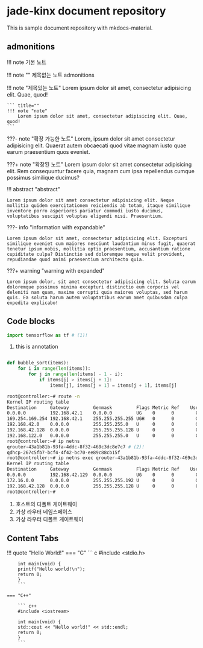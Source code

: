 # jade-kinx document repository

This is sample document repository with mkdocs-material.

## admonitions

!!! note
    기본 노트

!!! note ""
    제목없는 노트 admonitions

!!! note "제목있는 노트"
    Lorem ipsum dolor sit amet, consectetur adipisicing elit. Quae, quod!

    ``` title=""
    !!! note "note"
        Lorem ipsum dolor sit amet, consectetur adipisicing elit. Quae, quod!
    ```

???- note "확장 가능한 노트"
    Lorem, ipsum dolor sit amet consectetur adipisicing elit. Quaerat autem obcaecati quod vitae magnam iusto quae earum praesentium quos eveniet.

???+ note "확장된 노트"
    Lorem ipsum dolor sit amet consectetur adipisicing elit. Rem consequuntur facere quia, magnam cum ipsa repellendus cumque possimus similique ducimus?

!!! abstract "abstract"
    
    Lorem ipsum dolor sit amet consectetur adipisicing elit. Neque mollitia quidem exercitationem reiciendis ab totam, itaque similique inventore porro asperiores pariatur commodi iusto ducimus, voluptatibus suscipit voluptas eligendi nisi. Praesentium.

???- info "information with expandable"

    Lorem ipsum dolor sit amet, consectetur adipisicing elit. Excepturi similique eveniet cum maiores nesciunt laudantium minus fugit, quaerat tenetur ipsum nobis, mollitia optio praesentium, accusantium ratione cupiditate culpa? Distinctio sed doloremque neque velit provident, repudiandae quod animi praesentium architecto quia.

???+ warning "warning with expanded"

    Lorem ipsum dolor, sit amet consectetur adipisicing elit. Soluta earum doloremque possimus minima excepturi distinctio eum corporis vel deleniti nam quam, maxime corrupti quia maiores voluptas, sed harum quis. Ea soluta harum autem voluptatibus earum amet quibusdam culpa expedita explicabo!


## Code blocks

``` py
import tensorflow as tf # (1)!
```

1.  this is annotation

``` py title="bubble_sort.py"

def bubble_sort(items):
    for i in range(len(items)):
        for j in range(len(items) - 1 - i):
            if items[j] > items[j + 1]:
                items[j], items[j + 1] = items[j + 1], items[j]
```


```bash title="bash code highlighting with linunumbers" hl_lines="4 10 15"
root@controller:~# route -n
Kernel IP routing table
Destination     Gateway         Genmask         Flags Metric Ref    Use Iface
0.0.0.0         192.168.42.1    0.0.0.0         UG    0      0        0 ens3 # (1)!
169.254.169.254 192.168.42.1    255.255.255.255 UGH   0      0        0 ens3
192.168.42.0    0.0.0.0         255.255.255.0   U     0      0        0 ens3
192.168.42.128  0.0.0.0         255.255.255.128 U     0      0        0 br-ex
192.168.122.0   0.0.0.0         255.255.255.0   U     0      0        0 virbr0
root@controller:~# ip netns
qrouter-43a1b81b-93fa-4ddc-8f32-469c3dc8e7c7 # (2)!
qdhcp-267c5fb7-bcf4-4f42-bc70-ee89c88cb15f
root@controller:~# ip netns exec qrouter-43a1b81b-93fa-4ddc-8f32-469c3dc8e7c7 route -n
Kernel IP routing table
Destination     Gateway         Genmask         Flags Metric Ref    Use Iface
0.0.0.0         192.168.42.129  0.0.0.0         UG    0      0        0 qg-7f32c975-1f # (3)!
172.16.0.0      0.0.0.0         255.255.255.192 U     0      0        0 qr-b856e3ac-ee
192.168.42.128  0.0.0.0         255.255.255.128 U     0      0        0 qg-7f32c975-1f
root@controller:~#
```

1.  호스트의 디폴트 게이트웨이
2.  가상 라우터 네임스페이스
3.  가상 라우터 디폴트 게이트웨이

## Content Tabs

!!! quote "Hello World!" 
    === "C"
        ``` c
        #include <stdio.h>

        int main(void) {
        printf("Hello world!\n");
        return 0;
        }
        ```

    === "C++"

        ``` c++
        #include <iostream>

        int main(void) {
        std::cout << "Hello world!" << std::endl;
        return 0;
        }
        ```
